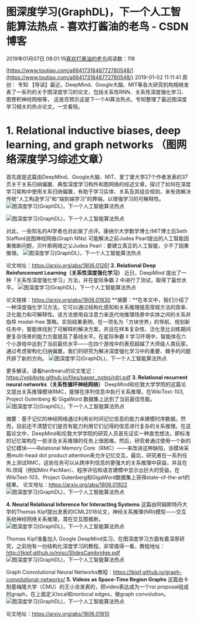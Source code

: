 
# 图深度学习(GraphDL)，下一个人工智能算法热点 - 喜欢打酱油的老鸟 - CSDN博客


2019年01月07日 08:01:19[喜欢打酱油的老鸟](https://me.csdn.net/weixin_42137700)阅读数：118


[https://www.toutiao.com/a6641731848772780548/](https://www.toutiao.com/a6641731848772780548/)
2019-01-02 11:11:41
原创： 专知
【导读】最近，DeepMind、Google大脑、MIT等各大研究机构相继发表了一系列的关于图深度学习的论文，包括关系性RNN、关系性深度强化学习、图卷积神经网络等， 这是否预示这是下一个AI算法热点。专知整理了最近图深度学习相关的热点论文，一文看晓。
# 1. Relational inductive biases, deep learning, and graph networks （图网络深度学习综述文章）
首先就是这篇由DeepMind、Google大脑、MIT、爱丁堡大学27个作者发表的37页关于关系归纳偏置、典型深度学习构件和图网络的综述文章，探讨了如何在深度学习架构中使用关系归纳偏置，有助于学习实体、关系及其组合规则，来有效解决传统“人工构造学习”和“端到端学习”的弊端，以增强学习的可解释性。
![图深度学习(GraphDL)，下一个人工智能算法热点](http://p99.pstatp.com/large/pgc-image/e27dc638c13d4d509fb40e4c4a2d2950)

![图深度学习(GraphDL)，下一个人工智能算法热点](http://p3.pstatp.com/large/pgc-image/be407222120c49c3bfa1e8b0692ece04)

对此，一些知名的AI学者也对此做了点评。康纳尔大学数学博士/MIT博士后Seth Stafford说图神经网络(Graph NNs) 可能解决之前Judea Pearl提出的人工智能因果推断问题，贝叶斯网络之父Judea Pearl：要建立真正的人工智能，少不了因果推理。
![图深度学习(GraphDL)，下一个人工智能算法热点](http://p3.pstatp.com/large/pgc-image/9ecb2c59cfc54e9fb8cd7b2fd26fdfc0)

论文地址：https://arxiv.org/abs/1806.01261
**2. Relational Deep Reinforcement Learning（关系性深度强化学习）**
近日，DeepMind 提出了一种「关系性深度强化学习」方法，并在星际争霸 2 中进行了测试，取得了最优水平。
![图深度学习(GraphDL)，下一个人工智能算法热点](http://p3.pstatp.com/large/pgc-image/3ba1b3b84f614c8183ea654c9e71bec5)

论文链接：https://arxiv.org/abs/1806.01830
**摘要：**在本文中，我们介绍了一种深度强化学习方法，它可以通过结构化感知和关系推理提高常规方法的效率、泛化能力和可解释性。该方法使用自注意力来迭代地推理场景中实体之间的关系并指导 model-free 策略。实验结果表明，在一项名为「方块世界」的导航、规划新任务中，智能体找到了可解释的解决方案，并且在样本复杂性、泛化至比训练期间更复杂场景的能力方面提高了基线水平。在星际争霸 II 学习环境中，智能体在六个小游戏中达到了当前最优水平——在四个游戏中的表现超越了大师级人类玩家。通过考虑架构化归纳偏置，我们的研究为解决深度强化学习中的重要、棘手的问题开辟了新的方向。
![图深度学习(GraphDL)，下一个人工智能算法热点](http://p3.pstatp.com/large/pgc-image/2d7e54682f0247c7bcc6874ebe9030f0)

更多解读，请看hardmaru的论文笔记：
https://yobibyte.github.io/files/paper_notes/rdrl.pdf
**3. Relational recurrent neural networks（关系性循环神经网络）**
DeepMind和伦敦大学学院的这篇论文提出关系推理模块RMC，能够在序列信息中执行关系推理，在WikiText-103, Project Gutenberg 和 GigaWord 数据集上达到了当前最佳性能。
![图深度学习(GraphDL)，下一个人工智能算法热点](http://p99.pstatp.com/large/pgc-image/b0f4d84274e34f81841db3ba893921e6)

摘要：基于记忆的神经网络通过利用长时间记忆信息的能力来建模时序数据。然而，目前还不清楚它们是否有能力利用它们记得的信息进行复杂的关系推理。在这篇论文中，DeepMind和伦敦大学学院的研究人员首先证实一种直觉想法，即标准的记忆架构在一些涉及关系推理的任务上很困难。然后，研究者通过使用一个新的记忆模块——Relational Memory Core（RMC）——来改进这种缺陷，该模块采用multi-head dot product attention来允许记忆交互。最后，研究者在一系列任务上测试RMC，这些任务可以从跨序列信息的更强大的关系推理中获益，并且在RL领域（例如Mini PacMan）、程序评估和语言建模中显示出巨大的受益，在WikiText-103、Project Gutenberg和GigaWord数据集上获得state-of-the-art的结果。
论文地址：https://arxiv.org/abs/1806.01822
![图深度学习(GraphDL)，下一个人工智能算法热点](http://p99.pstatp.com/large/pgc-image/76729dd3480246ed925c89d1bf72fc29)

**4. Neural Relational Inference for Interacting Systems**
这篇由阿姆斯特丹大学的Thomas Kipf提出发表的ICML2018论文，神经关系推理(NRI)模型——交互系统神经网络关系推理，潜在交互图推断。
![图深度学习(GraphDL)，下一个人工智能算法热点](http://p3.pstatp.com/large/pgc-image/60d5ff7e6f884155882eaa0051395173)

Thomas Kipf准备加入 Google DeepMind实习，在图深度学习方面有着深厚研究，之前他有一份结构化深度学习的教程，非常值得一看，教程地址：
http://tkipf.github.io/misc/SlidesCambridge.pdf
![图深度学习(GraphDL)，下一个人工智能算法热点](http://p9.pstatp.com/large/pgc-image/68391ed81d2c48aeaf673f6707aaa941)

Graph Convolutional Neural Networks教程：https://tkipf.github.io/graph-convolutional-networks/
**5. Videos as Space-Time Region Graphs**
这篇由卡耐基梅隆大学（CMU）的王小龙发表的，把video表达成为一个roi proposal组成的graph，在上面定义local和nonlocal edges，做graph convolution。
![图深度学习(GraphDL)，下一个人工智能算法热点](http://p9.pstatp.com/large/pgc-image/7c0051733f184ba0a0f90eac27024e3f)

论文地址：https://arxiv.org/abs/1806.01810

